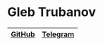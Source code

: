 # Gleb Trubanov
[GitHub](https://github.com/Trubanov)|[Telegram](https://t.me/ccrew10)|
-------------------------------------|--------------------------------|